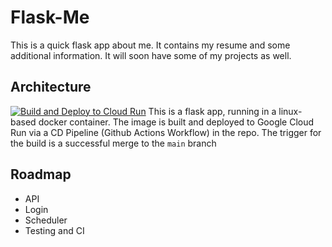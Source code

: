 # Flask-Me
This is a quick flask app about me. It contains my resume and some additional information. It will soon have some of my projects as well.

## Architecture
[![Build and Deploy to Cloud Run](https://github.com/Jdmorrisett/flask-me/actions/workflows/deploy-to-gcp-run.yml/badge.svg?branch=main)](https://github.com/Jdmorrisett/flask-me/actions/workflows/deploy-to-gcp-run.yml)
This is a flask app, running in a linux-based docker container. The image is built and deployed to Google Cloud Run via a CD Pipeline (Github Actions Workflow) in the repo. The trigger for the build is a successful merge to the `main` branch

## Roadmap
* API
* Login
* Scheduler
* Testing and CI